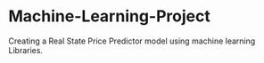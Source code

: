 # Machine-Learning-Project
Creating a Real State Price Predictor model using machine learning Libraries.
